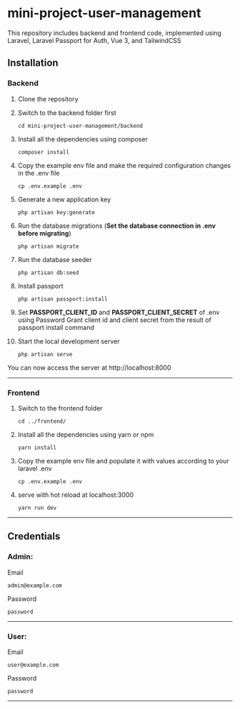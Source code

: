 # mini-project-user-management

This repository includes backend and frontend code, implemented using Laravel, Laravel Passport for Auth, Vue 3, and TailwindCSS

## Installation

### Backend

1. Clone the repository

2. Switch to the backend folder first

    ```cd mini-project-user-management/backend```

3. Install all the dependencies using composer

    ```composer install```

4. Copy the example env file and make the required configuration changes in the .env file

    ```cp .env.example .env```

5. Generate a new application key

    ```php artisan key:generate```

6. Run the database migrations (**Set the database connection in .env before migrating**)

    ```php artisan migrate```
    
7. Run the database seeder

    ```php artisan db:seed```

8. Install passport

    ```php artisan passport:install```
    
9. Set **PASSPORT_CLIENT_ID** and **PASSPORT_CLIENT_SECRET** of .env using Password Grant client id and client secret from the result of passport install command    

10. Start the local development server

    ```php artisan serve```

You can now access the server at http://localhost:8000

---
### Frontend

1. Switch to the frontend folder

    ```cd ../frontend/```

2. Install all the dependencies using yarn or npm

    ```yarn install```

3. Copy the example env file and populate it with values according to your laravel .env

    ```cp .env.example .env```

4. serve with hot reload at localhost:3000

    ```yarn run dev```

---

## Credentials

### Admin:
Email

    admin@example.com

Password

    password
    
---

### User:
Email

    user@example.com

Password

    password

---

